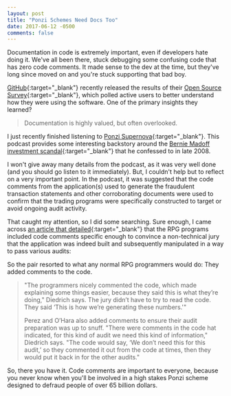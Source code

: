 ```yaml
---
layout: post
title: "Ponzi Schemes Need Docs Too"
date: 2017-06-12 -0500
comments: false
---
```


Documentation in code is extremely important, even if developers hate doing it.
We've all been there, stuck debugging some confusing code that has zero code
comments.  It made sense to the dev at the time, but they've long since moved on
and you're stuck supporting that bad boy.

[GitHub][1]{:target="_blank"} recently released the results of their
[Open Source Survey][2]{:target="_blank"}, which polled active users to
better understand how they were using the software.  One of the primary insights
they learned?

> Documentation is highly valued, but often overlooked.

I just recently finished listening to [Ponzi Supernova][3]{:target="_blank"}.  This
podcast provides some interesting backstory around the [Bernie Madoff investment
scandal][4]{:target="_blank"} that he confessed to in late 2008.

I won't give away many details from the podcast, as it was very well done (and
you should go listen to it immediately).  But, I couldn't help but to reflect on
a very important point.  In the podcast, it was suggested that the code comments
from the application(s) used to generate the fraudulent transaction statements and
other corroborating documents were used to confirm that the trading programs were
specifically constructed to target or avoid ongoing audit activity.

That caught my attention, so I did some searching.  Sure enough, I came across
[an article that detailed][5]{:target="_blank"} that the RPG programs included
code comments specific enough to convince a non-technical jury that the
application was indeed built and subsequently manipulated in a way to pass
various audits:

So the pair resorted to what any normal RPG programmers would do: They added
comments to the code.

> "The programmers nicely commented the code, which made explaining some things
> easier, because they said this is what they’re doing," Diedrich says. The jury
> didn’t have to try to read the code. They said ‘This is how we’re generating
> these numbers.'"
>
> Perez and O’Hara also added comments to ensure their audit preparation was up to
> snuff. "There were comments in the code hat indicated, for this kind of audit we
> need this kind of information," Diedrich says. "The code would say, ‘We don’t
> need this for this audit,’ so they commented it out from the code at times,
> then they would put it back in for the other audits."

So, there you have it.  Code comments are important to everyone, because you
never know when you'll be involved in a high stakes Ponzi scheme designed to
defraud people of over 65 billion dollars.

[1]: https://www.github.com/
[2]: http://opensourcesurvey.org/2017/#insights
[3]: http://www.audible.com/mt/ponzisupernova
[4]: https://en.wikipedia.org/wiki/Madoff_investment_scandal
[5]: https://www.itjungle.com/2016/09/12/tfh091216-story01/
